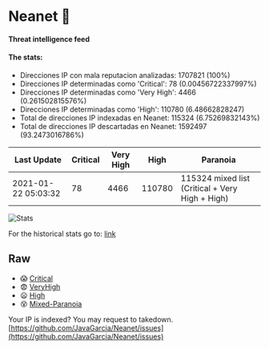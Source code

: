 # Neanet :hocho:
#### Threat intelligence feed
#### The stats:

- Direcciones IP con mala reputacion analizadas: 1707821 (100%)
- Direcciones IP determinadas como 'Critical':  78 (0.00456722337997%)
- Direcciones IP determinadas como 'Very High':  4466 (0.261502815576%)
- Direcciones IP determinadas como 'High':  110780 (6.48662828247)
- Total de direcciones IP indexadas en Neanet:  115324 (6.75269832143%)
- Total de direcciones IP descartadas en Neanet:  1592497 (93.2473016786%)

| Last Update | Critical | Very High | High | Paranoia |
| --- | --- | --- | --- | --- |
| 2021-01-22 05:03:32 | 78 | 4466 | 110780 | 115324 mixed list (Critical + Very High + High)|

![Stats](https://docs.google.com/spreadsheets/d/e/2PACX-1vSnaNMIXVabIpDJjufMlzH7poXnshF3mgd8Is1g9ytUEzVsP5my4Trn8f-xkoLLQ38xpL3HtmUexLo6/pubchart?oid=501124687&format=image)

For the historical stats go to: [link](/stats.csv)
## Raw
- :scream: [Critical](https://raw.githubusercontent.com/JavaGarcia/Neanet/master/blacklists/neanet_critical.txt)
- :fearful: [VeryHigh](https://raw.githubusercontent.com/JavaGarcia/Neanet/master/blacklists/neanet_veryHigh.txtt)
- :frowning: [High](https://raw.githubusercontent.com/JavaGarcia/Neanet/master/blacklists/neanet_high.txt)
- :dizzy_face: [Mixed-Paranoia](https://raw.githubusercontent.com/JavaGarcia/Neanet/master/blacklists/neanet_all.txt)


Your IP is indexed? You may request to takedown. [https://github.com/JavaGarcia/Neanet/issues](https://github.com/JavaGarcia/Neanet/issues)


























































































































































































































































































































































































































































































































































































































































































































































































































































































































































































































































































































































































































































































































































































































































































































































































































































































































































































































































































































































































































































































































































































































































































































































































































































































































































































































































































































































































































































































































































































































































































































































































































































































































































































































































































































































































































































































































































































































